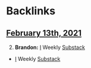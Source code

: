 
# Backlinks
## [February 13th, 2021](<February 13th, 2021.md>)
2. **Brandon:** [I](<I.md>) Weekly [Substack](<Substack.md>)

- [I](<I.md>) Weekly [Substack](<Substack.md>)

